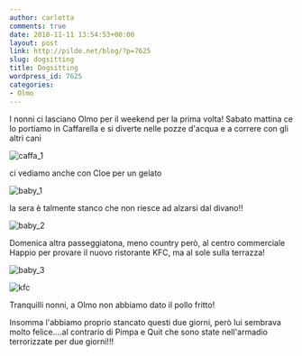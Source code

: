 ```yaml
---
author: carlotta
comments: true
date: 2018-11-11 13:54:53+00:00
layout: post
link: http://pilde.net/blog/?p=7625
slug: dogsitting
title: Dogsitting
wordpress_id: 7625
categories:
- Olmo
---
```


I nonni ci lasciano Olmo per il weekend per la prima volta! Sabato mattina ce lo portiamo in Caffarella e si diverte nelle pozze d'acqua e a correre con gli altri cani

![caffa_1](http://pilde.net/blog/wp-content/uploads/2018/12/caffa_1.png)


ci vediamo anche con Cloe per un gelato

![baby_1](http://pilde.net/blog/wp-content/uploads/2018/12/baby_1.png)


la sera è talmente stanco che non riesce ad alzarsi dal divano!!

![baby_2](http://pilde.net/blog/wp-content/uploads/2018/12/baby_2.png)


Domenica altra passeggiatona, meno country però, al centro commerciale Happio per provare il nuovo ristorante KFC, ma al sole sulla terrazza!

![baby_3](http://pilde.net/blog/wp-content/uploads/2018/12/baby_3.png)




![kfc](http://pilde.net/blog/wp-content/uploads/2018/12/kfc.png)




Tranquilli nonni, a Olmo non abbiamo dato il pollo fritto!

Insomma l'abbiamo proprio stancato questi due giorni, però lui sembrava molto felice....al contrario di Pimpa e Quit che sono state nell'armadio terrorizzate per due giorni!!!
